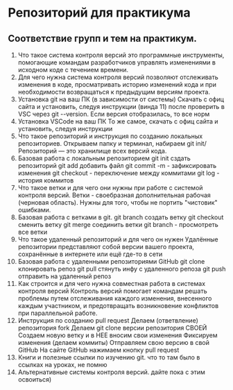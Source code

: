 # Репозиторий для практикума
## Соответствие групп и тем на практикум.

1. Что такое система контроля версий
это программные инструменты, помогающие командам разработчиков управлять изменениями в исходном коде с течением времени. 
2. Для чего нужна система контроля версий
 позволяют отслеживать изменения в коде, просматривать историю изменений кода и при необходимости возвращаться к предыдущим версиям проекта.
3. Установка git на ваш ПК (в зависимости от системы)
Скачать с офиц сайта и установить, следуя инструкции (винда 11) после проверить в VSC через git --version. Если версия отобразилась, то все норм
4. Установка VSCode на ваш ПК
То же самое, скачать с офиц сайта и установить, следуя инструкции
5. Что такое репозиторий и инструкция по созданию локальных репозиториев.
Открываем папку и терминал, набираем git init/ Репозиторий — это хранилище всех версий кода.
6. Базовая работа с локальным репозиторием
git init сздать репозиторий 
git add добавить файл
git commit -m - зафиксировать изменения
git checkout - переключение между коммитами 
git log - история коммитов
7. Что такое ветки и для чего они нужны при работе с системой контроля версий.
Ветки - своебразная дополнительная рабочая (черновая область). Нужны для того, чтобы не портить "чистовик" ошибками.
8. Базовая работа с ветками в git.
git branch <name> создать ветку
git checkout <branch name> сменить ветку
git merge <branch name> соединить ветки
git branch - просмотреть все ветки
9. Что такое удаленный репозиторий и для чего он нужен
Удалённые репозитории представляют собой версии вашего проекта, сохранённые в интернете или ещё где-то в сети
10. Базовая работа с удаленными репозиториями GitHub
git clone клонировать репоз
git pull стянуть инфу с удаленного репоза
git push отправить на удаленный репоз
11. Как строится и для чего нужна совместная работа в системах контроля версий
Контроль версий помогает командам решать проблемы путем отслеживания каждого изменения, внесенного каждым участником, и предотвращать возникновение конфликтов при параллельной работе.
12. Инструкция по созданию pull request
Делаем   (ответвление) репозитория fork
Делаем git clone   версии репозитория СВОЕЙ
Создаем новую ветку и в НЕЕ вносим свои изменения
Фиксируем изменения (делаем коммиты)
Отправляем свою версию в свой GitHub
На сайте GitHub нажимаем кнопку pull request
13. Книги и полезные ссылки по изучению git.
что то там было в ссылках на уроках, не помню
14. Альтернативные системы контроля версий.
дайте пока с этим освоиться)